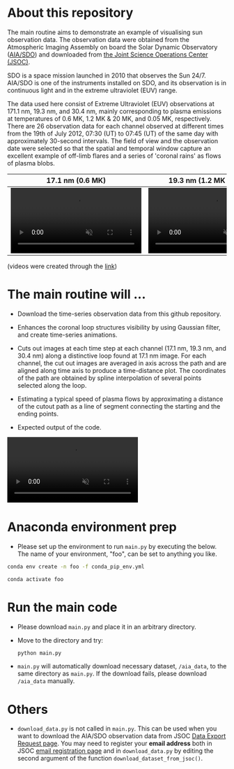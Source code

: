 # About this repository
The main routine aims to demonstrate an example of visualising sun observation data. The observation data were obtained from the Atmospheric Imaging Assembly on board the Solar Dynamic Observatory ([AIA/SDO](https://sdo.gsfc.nasa.gov/mission/instruments.php)) and downloaded from [the Joint Science Operations Center (JSOC)](http://jsoc.stanford.edu/).

SDO is a space mission launched in 2010 that observes the Sun 24/7. AIA/SDO is one of the instruments installed on SDO, and its observation is in continuous light and in the extreme ultraviolet (EUV) range.

The data used here consist of Extreme Ultraviolet (EUV) observations at 171.1 nm, 19.3 nm, and 30.4 nm, mainly corresponding to plasma emissions at temperatures of 0.6 MK, 1.2 MK & 20 MK, and 0.05 MK, respectively. There are 26 observation data for each channel observed at different times from the 19th of July 2012, 07:30 (UT) to 07:45 (UT) of the same day with approximately 30-second intervals. The field of view and the observation date were selected so that the spatial and temporal window capture an excellent example of off-limb flares and a series of 'coronal rains' as flows of plasma blobs.

17.1 nm (0.6 MK) | 19.3 nm (1.2 MK & 20 MK) | 30.4 nm (0.05 MK)
:-: | :-: | :-:
<video src="https://github.com/user-attachments/assets/93ad1304-4817-4543-ab90-6b90a7f293f7" loop autoplay muted playsinline> | <video src="https://github.com/user-attachments/assets/32bf9d1a-d4a4-4478-9156-90f625af3279" loop autoplay muted playsinline> | <video loop autoplay muted playsinline src="https://github.com/user-attachments/assets/e9d2ecc0-582e-4356-9ddc-171eeafe5e48"/>

(videos were created through the [link](https://sdo.gsfc.nasa.gov/data/aiahmi/browse/queued.php))

# The main routine will ...

- Download the time-series observation data from this github repository.

- Enhances the coronal loop structures visibility by using Gaussian filter, and create time-series animations.

- Cuts out images at each time step at each channel (17.1 nm, 19.3 nm, and 30.4 nm) along a distinctive loop found  at 17.1 nm image. For each channel, the cut out images are averaged in axis across the path and are aligned along time axis to produce a time-distance plot. The coordinates of the path are obtained by spline interpolation of several points selected along the loop.

- Estimating a typical speed of plasma flows by approximating a distance of the cutout path as a line of segment connecting the starting and the ending points.


- Expected output of the code.

<video src="https://github.com/user-attachments/assets/96d8da29-22a8-4040-847b-658775a1c5ca" loop autoplay muted playsinline></video> 


# Anaconda environment prep

- Please set up the environment to run ``` main.py ``` by executing the below. The name of your environment, "foo", can be set to anything you like.

```bash
conda env create -n foo -f conda_pip_env.yml
```
```bash
conda activate foo
```

# Run the main code
- Please download ``` main.py ``` and place it in an arbitrary directory.

- Move to the directory and try:
    ```bash
    python main.py
    ```

- ``` main.py ``` will automatically download necessary dataset, ``` /aia_data ```, to the same directory as ``` main.py ```. If the download fails, please download ``` /aia_data ``` manually.

# Others

- ``` download_data.py ``` is not called in ``` main.py ```. This can be used when you want to download the AIA/SDO observation data from  JSOC [Data Export Request page](http://jsoc.stanford.edu/ajax/exportdata.html?ds=aia.lev1_euv_12s). You may need to register your **email address** both in JSOC [email registration page](http://jsoc.stanford.edu/ajax/register_email_art.html) and in ``` download_data.py ``` by editing the second argument of the function ``` download_dataset_from_jsoc() ```.
